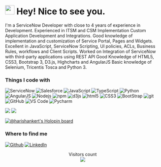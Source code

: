 <!--
**harishankert/harishankert** is a ✨ _special_ ✨ repository because its `README.md` (this file) appears on your GitHub profile.

Here are some ideas to get you started:

- 🔭 I’m currently working on ...
- 🌱 I’m currently learning ...
- 👯 I’m looking to collaborate on ...
- 🤔 I’m looking for help with ...
- 💬 Ask me about ...
- 📫 How to reach me: ...
- 😄 Pronouns: ...
- ⚡ Fun fact: ...

-->

<h1><img src="https://emojis.slackmojis.com/emojis/images/1531849430/4246/blob-sunglasses.gif?1531849430" width="30"/> Hey! Nice to see you.</h1>


I'm a ServiceNow Developer with close to 4 years of experience in Development. Experienced in ITSM and CSM Implementation Custom Application Development and Integrations. Good knowledge of implementation and customization of Service Portal, Pages and Widgets. Excellent in JavaScript, ServiceNow Scripting, UI policies, ACLs, Business Rules, workflows and Client Scripts. Worked on Integration of ServiceNow with third-party applications using REST API Good Knowledge of HTML5, CSS3, Bootstrap 3, D3.js, Highcharts and AngularJS Basic knowledge of Selenium, Tricentis Tosca and Python 3.

<h3>Things I code with</h3>
<p>
  <img alt="ServiceNow" src="https://img.shields.io/badge/-ServiceNow-112f04?style=flat-square&logo=ServiceNow&logoColor=black" />
  <img alt="Salesforce" src="https://img.shields.io/badge/-Salesforce-17A0DB?style=flat-square&logo=Salesforce&logoColor=black" />
  <img alt="JavaScript" src="https://img.shields.io/badge/-JavaScript-FFFF00?style=flat-square&logo=JavaScript&logoColor=black" />
  <img alt="TypeScript" src="https://img.shields.io/badge/-TypeScript-007ACC?style=flat-square&logo=typescript&logoColor=white" />
  <img alt="Python" src="https://img.shields.io/badge/-Python-000000?style=flat-square&logo=python&logoColor=white" />
  <img alt="AngularJS" src="https://img.shields.io/badge/-AngularJS-E34F26?style=flat-square&logo=AngularJS&logoColor=white" />
  <img alt="Nodejs" src="https://img.shields.io/badge/-Nodejs-43853d?style=flat-square&logo=Node.js&logoColor=white" />
  <img alt="npm" src="https://img.shields.io/badge/-NPM-CB3837?style=flat-square&logo=npm&logoColor=white" />
  <img alt="d3js" src="https://img.shields.io/badge/-D3.js-F9A03C?style=flat-square&logo=d3.js&logoColor=white" />
  <img alt="html5" src="https://img.shields.io/badge/-HTML5-E34F26?style=flat-square&logo=html5&logoColor=white" />
  <img alt="CSS3" src="https://img.shields.io/badge/-CSS3-FFFF00?style=flat-square&logo=CSS3&logoColor=black" />
  <img alt="BootStrap" src="https://img.shields.io/badge/-BootStrap-8DD6F9?style=flat-square&logo=Bootstrap&logoColor=black" />
  <img alt="git" src="https://img.shields.io/badge/-Git-F05032?style=flat-square&logo=git&logoColor=white" />
  <img alt="GitHub" src="https://img.shields.io/badge/-GitHub-000000?style=flat-square&logo=GitHub&logoColor=white" />
  <img alt="VS Code" src="https://img.shields.io/badge/-Visual%20Studio%20Code-CC6699?style=flat-square&logo=Visual%20Studio%20Code&logoColor=black" />
  <img alt="Pycharm" src="https://img.shields.io/badge/-PyCharm-000000?style=flat-square&logo=pycharm&logoColor=white" />
</p>

<img src="https://github-readme-stats.vercel.app/api?username=harishankert&show_icons=true&theme=dark"/>

<img src="https://github-readme-stats.vercel.app/api/top-langs?username=harishankert&theme=dark"/>

[![@harishankert's Holopin board](https://holopin.io/api/user/board?user=harishankert)](https://holopin.io/@harishankert)

<h3>Where to find me</h3>
<p><a href="https://github.com/harishankert" target="_blank"><img alt="Github" src="https://img.shields.io/badge/GitHub-%2312100E.svg?&style=for-the-badge&logo=Github&logoColor=white" /></a>  <a href="https://www.linkedin.com/in/harishankert/" target="_blank"><img alt="LinkedIn" src="https://img.shields.io/badge/linkedin-%230077B5.svg?&style=for-the-badge&logo=linkedin&logoColor=white" /></a>
</p>

<p align="center"> 
  Visitors count<br>
  <img src="https://profile-counter.glitch.me/harishankert/count.svg" />
</p>

